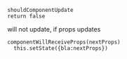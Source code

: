 ```
shouldComponentUpdate
return false
```
will not update, if props updates

```
componentWillReceiveProps(nextProps)
  this.setState({bla:nextProps})
```
